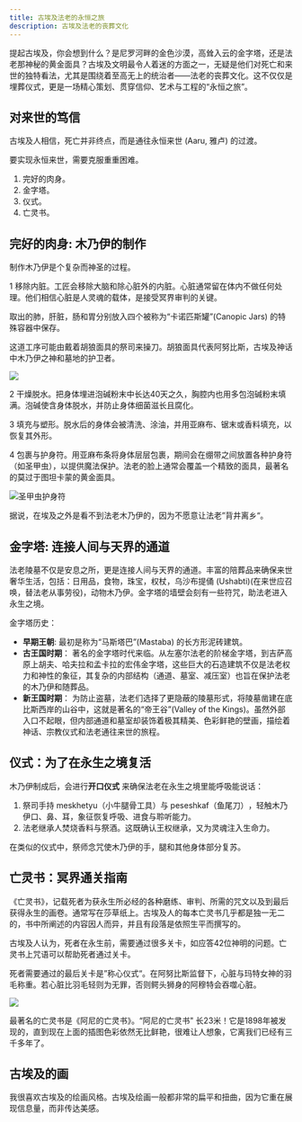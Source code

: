 ```yaml
---
title: 古埃及法老的永恒之旅
description: 古埃及法老的丧葬文化
---
```


提起古埃及，你会想到什么？是尼罗河畔的金色沙漠，高耸入云的金字塔，还是法老那神秘的黄金面具？古埃及文明最令人着迷的方面之一，无疑是他们对死亡和来世的独特看法，尤其是围绕着至高无上的统治者——法老的丧葬文化。这不仅仅是埋葬仪式，更是一场精心策划、贯穿信仰、艺术与工程的“永恒之旅”。

## 对来世的笃信
古埃及人相信，死亡并非终点，而是通往永恒来世 (Aaru, 雅卢) 的过渡。

要实现永恒来世，需要克服重重困难。  
1. 完好的肉身。
2. 金字塔。
3. 仪式。
4. 亡灵书。

## 完好的肉身: 木乃伊的制作
制作木乃伊是个复杂而神圣的过程。

1 移除内脏。工匠会移除大脑和除心脏外的内脏。心脏通常留在体内不做任何处理。他们相信心脏是人灵魂的载体，是接受冥界审判的关键。

取出的肺，肝脏，肠和胃分别放入四个被称为“卡诺匹斯罐”(Canopic Jars) 的特殊容器中保存。

这道工序可能由戴着胡狼面具的祭司来操刀。胡狼面具代表阿努比斯，古埃及神话中木乃伊之神和墓地的护卫者。

![](https://upload.wikimedia.org/wikipedia/commons/0/06/Anubis_attending_the_mummy_of_Sennedjem.jpg)


2 干燥脱水。把身体埋进泡碱粉末中长达40天之久，胸腔内也用多包泡碱粉末填满。泡碱使含身体脱水，并防止身体细菌滋长且腐化。

3 填充与塑形。脱水后的身体会被清洗、涂油，并用亚麻布、锯末或香料填充，以恢复其外形。

4 包裹与护身符。用亚麻布条将身体层层包裹，期间会在绷带之间放置各种护身符（如圣甲虫），以提供魔法保护。法老的脸上通常会覆盖一个精致的面具，最著名的莫过于图坦卡蒙的黄金面具。

![圣甲虫护身符](https://upload.wikimedia.org/wikipedia/commons/4/47/Scarab550bc.jpg)

据说，在埃及之外是看不到法老木乃伊的，因为不愿意让法老”背井离乡“。


## 金字塔: 连接人间与天界的通道
法老陵墓不仅是安息之所，更是连接人间与天界的通道。丰富的陪葬品来确保来世奢华生活，包括：日用品，食物，珠宝，权杖，乌沙布提俑 (Ushabti)(在来世应召唤，替法老从事劳役)，动物木乃伊。金字塔的墙壁会刻有一些符咒，助法老进入永生之境。

金字塔历史：  
* **早期王朝**: 最初是称为“马斯塔巴”(Mastaba) 的长方形泥砖建筑。
* **古王国时期**： 著名的金字塔时代来临。从左塞尔法老的阶梯金字塔，到吉萨高原上胡夫、哈夫拉和孟卡拉的宏伟金字塔，这些巨大的石造建筑不仅是法老权力和神性的象征，其复杂的内部结构（通道、墓室、减压室）也旨在保护法老的木乃伊和随葬品。
* **新王国时期**： 为防止盗墓，法老们选择了更隐蔽的陵墓形式，将陵墓凿建在底比斯西岸的山谷中，这就是著名的“帝王谷”(Valley of the Kings)。虽然外部入口不起眼，但内部通道和墓室却装饰着极其精美、色彩鲜艳的壁画，描绘着神话、宗教仪式和法老通往来世的旅程。

## 仪式：为了在永生之境复活
木乃伊制成后，会进行**开口仪式** 来确保法老在永生之境里能呼吸能说话：
1. ​祭司手持 meskhetyu（小牛腿骨工具）与 peseshkaf（鱼尾刀）​，轻触木乃伊口、鼻、耳，象征恢复呼吸、进食与聆听能力。
2. 法老继承人​焚烧香料与祭酒。这既确认王权继承，又为灵魂注入生命力。

在类似的仪式中，祭师念咒使木乃伊的手，腿和其他身体部分复苏。

## 亡灵书：冥界通关指南
《亡灵书》，记载死者为获永生所必经的各种磨练、审判、所需的咒文以及到最后获得永生的画卷。通常写在莎草纸上。古埃及人的每本亡灵书几乎都是独一无二的，书中所阐述的内容因人而异，并且有段落是依照生平而撰写的。

古埃及人认为，死者在永生前，需要通过很多关卡，如应答42位神明的问题。亡灵书上咒语可以帮助死者通过关卡。

死者需要通过的最后关卡是”称心仪式“。在阿努比斯监督下，心脏与玛特女神的羽毛称重。若心脏比羽毛轻则为无罪，否则鳄头狮身的阿穆特会吞噬心脏。

![](https://upload.wikimedia.org/wikipedia/commons/d/d7/BD_Hunefer.jpg)

最著名的亡灵书是《阿尼的亡灵书》。“阿尼的亡灵书" 长23米！它是1898年被发现的，直到现在上面的插图色彩依然无比鲜艳，很难让人想象，它离我们已经有三千多年了。

## 古埃及的画
我很喜欢古埃及的绘画风格。古埃及绘画一般都非常的扁平和扭曲，因为它重在展现信息量，而非传达美感。
